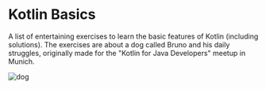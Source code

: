 # Kotlin Basics
A list of entertaining exercises to learn the basic features of Kotlin (including solutions).
The exercises are about a dog called Bruno and his daily struggles, originally made for the "Kotlin for Java Developers" meetup in Munich.

![dog](https://github.com/quickbirdstudios/KotlinBasics/blob/master/dog.png)
